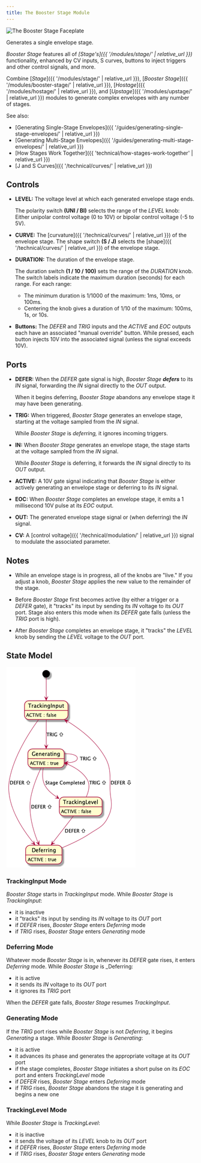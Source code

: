 ```yaml
---
title: The Booster Stage Module
---
```

<img class="faceplate" src="booster-stage.svg" alt="The Booster Stage Faceplate" />

Generates a single envelope stage.

_Booster Stage_ features all of
_[Stage's]({{ '/modules/stage/' | relative_url }})_
functionality,
enhanced by
CV inputs,
S curves,
buttons to inject triggers and other control signals,
and more.

Combine
[_Stage_]({{ '/modules/stage/' | relative_url }}),
[_Booster Stage_]({{ '/modules/booster-stage/' | relative_url }}),
[_Hostage_]({{ '/modules/hostage/' | relative_url }}),
and [_Upstage_]({{ '/modules/upstage/' | relative_url }})
modules
to generate complex envelopes
with any number of stages.

See also:

- [Generating Single-Stage Envelopes]({{ '/guides/generating-single-stage-envelopes/' | relative_url }})
- [Generating Multi-Stage Envelopes]({{ '/guides/generating-multi-stage-envelopes/' | relative_url }})
- [How Stages Work Together]({{ 'technical/how-stages-work-together' | relative_url }})
- [J and S Curves]({{ '/technical/curves/' | relative_url }})


## Controls

- **LEVEL:**
    The voltage level at which each generated envelope stage ends.

    The polarity switch **(UNI / BI)**
    selects the range of the _LEVEL_ knob:
    Either unipolar control voltage (0 to 10V)
    or bipolar control voltage (-5 to 5V).

- **CURVE:**
    The
    [curvature]({{ '/technical/curves/' | relative_url }})
    of the envelope stage.
    The shape switch **(S / J)**
    selects the [shape]({{ '/technical/curves/' | relative_url }})
    of the envelope stage.

- **DURATION:**
    The duration of the envelope stage.

    The duration switch **(1 / 10 / 100)**
    sets the range of the _DURATION_ knob.
    The switch labels
    indicate the maximum duration (seconds)
    for each range.
    For each range:
    - The minimum duration
        is 1/1000 of the maximum:
        1ms, 10ms, or 100ms.
    - Centering the knob gives a duration of
        1/10 of the maximum:
        100ms, 1s, or 10s.

- **Buttons:**
    The _DEFER_ and _TRIG_ inputs
    and the _ACTIVE_ and _EOC_ outputs
    each have an associated "manual override" button.
    While pressed,
    each button injects 10V into the associated signal
    (unless the signal exceeds 10V).

## Ports

- **DEFER:**
    When the _DEFER_ gate signal is high,
    _Booster Stage_ **_defers_** to its _IN_ signal,
    forwarding the _IN_ signal
    directly to the _OUT_ output.

    When it begins deferring,
     _Booster Stage_ abandons any envelope stage
    it may have been generating.

- **TRIG:**
    When triggered,
    _Booster Stage_ generates an envelope stage,
    starting at the voltage sampled from the _IN_ signal.

    While _Booster Stage_ is _deferring,_
    it ignores incoming triggers.

- **IN:**
    When _Booster Stage_ generates an envelope stage,
    the stage starts
    at the voltage sampled from the _IN_ signal.

    While _Booster Stage_ is deferring,
    it forwards the _IN_ signal directly to its _OUT_ output.

- **ACTIVE:**
    A 10V gate signal indicating that _Booster Stage_
    is either actively generating an envelope stage
    or deferring to its _IN_ signal.

- **EOC:**
    When _Booster Stage_ completes an envelope stage,
    it emits a 1 millisecond 10V pulse
    at its _EOC_ output.

- **OUT:**
    The generated envelope stage signal
    or (when deferring) the _IN_ signal.

- **CV:**
    A [control voltage]({{ '/technical/modulation/' | relative_url }})
    signal to modulate the associated parameter.


## Notes

- While an envelope stage is in progress,
  all of the knobs are "live."
  If you adjust a knob,
  _Booster Stage_ applies the new value
  to the remainder of the stage.

- Before _Booster Stage_ first becomes active
  (by either a trigger or a _DEFER_ gate),
  it "tracks" its input
  by sending its _IN_ voltage to its _OUT_ port.
  Stage also enters this mode
  when its _DEFER_ gate falls (unless the _TRIG_ port is high). 

- After _Booster Stage_ completes an envelope stage,
  it "tracks" the _LEVEL_ knob
  by sending the _LEVEL_ voltage to the _OUT_ port.

## State Model

![Stage State Model](/modules/stage/stage-state-model.png)

### TrackingInput Mode
_Booster Stage_ starts in _TrackingInput_ mode.
While _Booster Stage_ is _TrackingInput_:
- it is inactive
- it "tracks" its input by sending its _IN_ voltage to its _OUT_ port
- if _DEFER_ rises, _Booster Stage_ enters _Deferring_ mode 
- if _TRIG_ rises, _Booster Stage_ enters _Generating_ mode

### Deferring Mode

Whatever mode _Booster Stage_ is in,
whenever its _DEFER_ gate rises,
it enters _Deferring_ mode.
While _Booster Stage_ is _Deferring:

- it is active
- it sends its _IN_ voltage to its _OUT_ port
- it ignores its _TRIG_ port

When the _DEFER_ gate falls,
_Booster Stage_ resumes _TrackingInput_.

### Generating Mode

If the _TRIG_ port rises
while _Booster Stage_ is not _Deferring_,
it begins _Generating_ a stage.
While _Booster Stage_ is _Generating_:

- it is active
- it advances its phase and generates the appropriate voltage at its _OUT_ port
- if the stage completes,
  _Booster Stage_ initiates a short pulse on its _EOC_ port
  and enters _TrackingLevel_ mode
- if _DEFER_ rises, _Booster Stage_ enters _Deferring_ mode 
- if _TRIG_ rises, _Booster Stage_ abandons the stage it is generating and begins a new one


### TrackingLevel Mode

While _Booster Stage_ is _TrackingLevel_:

- it is inactive
- it sends the voltage of its _LEVEL_ knob to its _OUT_ port
- if _DEFER_ rises, _Booster Stage_ enters _Deferring_ mode 
- if _TRIG_ rises, _Booster Stage_ enters _Generating_ mode
